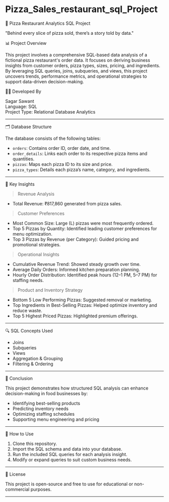 # Pizza_Sales_restaurant_sql_Project
🍕 Pizza Restaurant Analytics SQL Project

"Behind every slice of pizza sold, there’s a story told by data."

 📊 Project Overview

This project involves a comprehensive SQL-based data analysis of a fictional pizza restaurant's order data. It focuses on deriving business insights from customer orders, pizza types, sizes, pricing, and ingredients. By leveraging SQL queries, joins, subqueries, and views, this project uncovers trends, performance metrics, and operational strategies to support data-driven decision-making.

 👨‍💻 Developed By

Sagar Sawant  
Language: SQL  
Project Type: Relational Database Analytics

---

 🗂️ Database Structure

The database consists of the following tables:

- `orders`: Contains order ID, order date, and time.  
- `order_details`: Links each order to its respective pizza items and quantities.  
- `pizzas`: Maps each pizza ID to its size and price.  
- `pizza_types`: Details each pizza’s name, category, and ingredients.

---

 🧠 Key Insights

> Revenue Analysis
- Total Revenue: ₹817,860 generated from pizza sales.

> Customer Preferences
- Most Common Size: Large (L) pizzas were most frequently ordered.
- Top 5 Pizzas by Quantity: Identified leading customer preferences for menu optimization.
- Top 3 Pizzas by Revenue (per Category): Guided pricing and promotional strategies.

> Operational Insights
- Cumulative Revenue Trend: Showed steady growth over time.
- Average Daily Orders: Informed kitchen preparation planning.
- Hourly Order Distribution: Identified peak hours (12–1 PM, 5–7 PM) for staffing needs.

> Product and Inventory Strategy
- Bottom 5 Low Performing Pizzas: Suggested removal or marketing.
- Top Ingredients in Best-Selling Pizzas: Helped optimize inventory and reduce waste.
- Top 5 Highest Priced Pizzas: Highlighted premium offerings.

---

 🔍 SQL Concepts Used

- Joins  
- Subqueries  
- Views  
- Aggregation & Grouping  
- Filtering & Ordering  

---

 📌 Conclusion

This project demonstrates how structured SQL analysis can enhance decision-making in food businesses by:
- Identifying best-selling products
- Predicting inventory needs
- Optimizing staffing schedules
- Supporting menu engineering and pricing

---

 🧾 How to Use

1. Clone this repository.
2. Import the SQL schema and data into your database.
3. Run the included SQL queries for each analysis insight.
4. Modify or expand queries to suit custom business needs.

---

 📎 License

This project is open-source and free to use for educational or non-commercial purposes.

---



